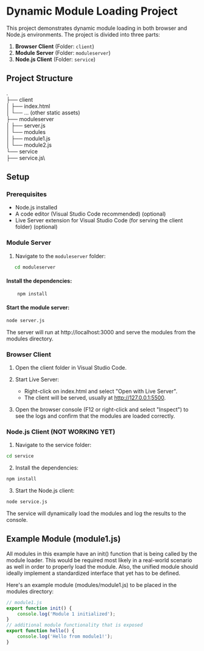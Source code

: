 # Dynamic Module Loading Project

This project demonstrates dynamic module loading in both browser and Node.js environments. The project is divided into three parts:
1. **Browser Client** (Folder: `client`)
2. **Module Server** (Folder: `moduleserver`)
3. **Node.js Client** (Folder: `service`)

## Project Structure

.\
├── client\
│ ├── index.html\
│ └── ... (other static assets)\
├── moduleserver\
│ ├── server.js\
│ └── modules\
│ ├── module1.js\
│ └── module2.js\
└── service\
├── service.js\


## Setup

### Prerequisites

- Node.js installed
- A code editor (Visual Studio Code recommended) (optional)
- Live Server extension for Visual Studio Code (for serving the client folder) (optional)

### Module Server

1. Navigate to the `moduleserver` folder:
```bash
   cd moduleserver
```
#### Install the dependencies:

```bash
    npm install
```

#### Start the module server:

```bash
node server.js
```

The server will run at http://localhost:3000 and serve the modules from the modules directory.

### Browser Client
1. Open the client folder in Visual Studio Code.

2. Start Live Server:

    - Right-click on index.html and select "Open with Live Server".
    - The client will be served, usually at http://127.0.0.1:5500.
3. Open the browser console (F12 or right-click and select "Inspect") to see the logs and confirm that the modules are loaded correctly.

### Node.js Client (NOT WORKING YET)
1. Navigate to the service folder:

```bash
cd service
```
2. Install the dependencies:

```bash
npm install
```

3. Start the Node.js client:

```bash
node service.js
```
The service will dynamically load the modules and log the results to the console.

## Example Module (module1.js)
All modules in this example have an init() function that is being called by the module loader. This would be required most likely in a real-world scenario as well in order to properly load the module. Also, the unified module should ideally implement a standardized interface that yet has to be defined.

Here's an example module (modules/module1.js) to be placed in the modules directory:

```javascript
// module1.js
export function init() {
    console.log('Module 1 initialized');
}
// additional module functionality that is exposed
export function hello() {
    console.log('Hello from module1!');
}
```